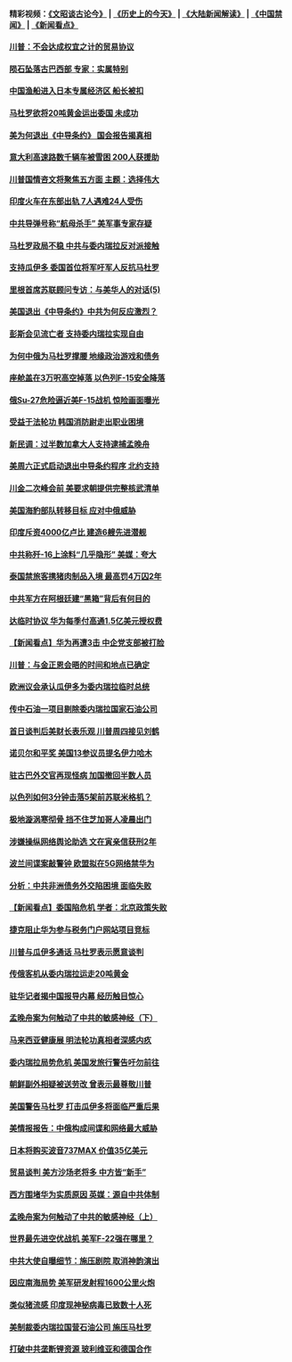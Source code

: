#### 精彩视频：[《文昭谈古论今》](http://45.32.25.56/wenzhao) | [《历史上的今天》](http://45.32.25.56/today-in-history) | [《大陆新闻解读》](http://45.32.25.56/ntdtv-comedy) | [《中国禁闻》](http://45.32.25.56/ntdtv-news) | [《新闻看点》](http://45.32.25.56/news-insight) 

 #### [川普：不会达成权宜之计的贸易协议](../pages/nsc418/n11022486.md?t=02032131) 

#### [陨石坠落古巴西部 专家：实属特别](../pages/nsc418/n11022388.md?t=02032131) 

#### [中国渔船进入日本专属经济区 船长被扣](../pages/nsc418/n11022404.md?t=02032131) 

#### [马杜罗欲将20吨黄金运出委国 未成功](../pages/nsc418/n11022367.md?t=02032131) 

#### [美为何退出《中导条约》 国会报告揭真相](../pages/nsc418/n11022256.md?t=02032131) 

#### [意大利高速路数千辆车被雪困 200人获援助](../pages/nsc418/n11022003.md?t=02032131) 

#### [川普国情咨文将聚焦五方面 主题：选择伟大](../pages/nsc418/n11021501.md?t=02032131) 

#### [印度火车在东部出轨 7人遇难24人受伤](../pages/nsc418/n11021809.md?t=02032131) 

#### [中共导弹号称“航母杀手” 美军事专家存疑](../pages/nsc418/n11021488.md?t=02032131) 

#### [马杜罗政局不稳 中共与委内瑞拉反对派接触](../pages/nsc418/n11020719.md?t=02032131) 

#### [支持瓜伊多 委国首位将军吁军人反抗马杜罗](../pages/nsc418/n11020776.md?t=02032131) 

#### [里根首席苏联顾问专访：与美华人的对话(5)](../pages/nsc418/n10968703.md?t=02032131) 

#### [美国退出《中导条约》中共为何反应激烈？](../pages/nsc418/n11020569.md?t=02032131) 

#### [彭斯会见流亡者 支持委内瑞拉实现自由](../pages/nsc418/n11020031.md?t=02032131) 

#### [为何中俄为马杜罗撑腰 地缘政治游戏和债务](../pages/nsc418/n11018692.md?t=02032131) 

#### [座舱盖在3万呎高空掉落 以色列F-15安全降落](../pages/nsc418/n11019864.md?t=02032131) 

#### [俄Su-27危险逼近美F-15战机 惊险画面曝光](../pages/nsc418/n11019743.md?t=02032131) 

#### [受益于法轮功 韩国消防尉走出职业困境](../pages/nsc418/n11017411.md?t=02032131) 

#### [新民调：过半数加拿大人支持逮捕孟晚舟](../pages/nsc418/n11018655.md?t=02032131) 

#### [美周六正式启动退出中导条约程序 北约支持](../pages/nsc418/n11018405.md?t=02032131) 

#### [川金二次峰会前 美要求朝提供完整核武清单](../pages/nsc418/n11017962.md?t=02032131) 

#### [美国海豹部队转移目标 应对中俄威胁](../pages/nsc418/n11017801.md?t=02032131) 

#### [印度斥资4000亿卢比 建造6艘先进潜舰](../pages/nsc418/n11017635.md?t=02032131) 

#### [中共称歼-16上涂料“几乎隐形” 美媒：夸大](../pages/nsc418/n11017535.md?t=02032131) 

#### [泰国禁旅客携猪肉制品入境 最高罚4万囚2年](../pages/nsc418/n11016939.md?t=02032131) 

#### [中共军方在阿根廷建“黑箱”背后有何目的](../pages/nsc418/n11016689.md?t=02032131) 

#### [达临时协议 华为每季付高通1.5亿美元授权费](../pages/nsc418/n11016503.md?t=02032131) 

#### [【新闻看点】华为再遭3击 中企党支部被打脸](../pages/nsc418/n11016110.md?t=02032131) 

#### [川普：与金正恩会晤的时间和地点已确定](../pages/nsc418/n11016340.md?t=02032131) 

#### [欧洲议会承认瓜伊多为委内瑞拉临时总统](../pages/nsc418/n11016267.md?t=02032131) 

#### [传中石油一项目剔除委内瑞拉国家石油公司](../pages/nsc418/n11015982.md?t=02032131) 

#### [首日谈判后美财长表乐观 川普周四接见刘鹤](../pages/nsc418/n11015436.md?t=02032131) 

#### [诺贝尔和平奖 美国13参议员提名伊力哈木](../pages/nsc418/n11014742.md?t=02032131) 

#### [驻古巴外交官再现怪病 加国撤回半数人员](../pages/nsc418/n11014810.md?t=02032131) 

#### [以色列如何3分钟击落5架前苏联米格机？](../pages/nsc418/n11014659.md?t=02032131) 

#### [极地漩涡寒彻骨 挡不住芝加哥人凌晨出门](../pages/nsc418/n11014521.md?t=02032131) 

#### [涉嫌操纵网络舆论助选 文在寅亲信获刑2年](../pages/nsc418/n11014174.md?t=02032131) 

#### [波兰间谍案敲警钟 欧盟拟在5G网络禁华为](../pages/nsc418/n11013814.md?t=02032131) 

#### [分析：中共非洲债务外交陷困境 面临失败](../pages/nsc418/n11013731.md?t=02032131) 

#### [【新闻看点】委国陷危机 学者：北京政策失败](../pages/nsc418/n11013287.md?t=02032131) 

#### [捷克阻止华为参与税务门户网站项目竞标](../pages/nsc418/n11013525.md?t=02032131) 

#### [川普与瓜伊多通话 马杜罗表示愿意谈判](../pages/nsc418/n11013353.md?t=02032131) 

#### [传俄客机从委内瑞拉运走20吨黄金](../pages/nsc418/n11013224.md?t=02032131) 

#### [驻华记者揭中国报导内幕 经历触目惊心](../pages/nsc418/n11013118.md?t=02032131) 

#### [孟晚舟案为何触动了中共的敏感神经（下）](../pages/nsc418/n11008903.md?t=02032131) 

#### [马来西亚健康展 明法轮功真相者深感内疚](../pages/nsc418/n11010949.md?t=02032131) 

#### [委内瑞拉局势危机 美国发旅行警告吁勿前往](../pages/nsc418/n11012593.md?t=02032131) 

#### [朝鲜副外相疑被送劳改 曾表示最尊敬川普](../pages/nsc418/n11011872.md?t=02032131) 

#### [美国警告马杜罗 打击瓜伊多将面临严重后果](../pages/nsc418/n11011422.md?t=02032131) 

#### [美情报报告：中俄构成间谍和网络最大威胁](../pages/nsc418/n11011346.md?t=02032131) 

#### [日本将购买波音737MAX 价值35亿美元](../pages/nsc418/n11011238.md?t=02032131) 

#### [贸易谈判 美方沙场老将多 中方皆“新手”](../pages/nsc418/n11010973.md?t=02032131) 

#### [西方围堵华为实质原因 英媒：源自中共体制](../pages/nsc418/n11010190.md?t=02032131) 

#### [孟晚舟案为何触动了中共的敏感神经（上）](../pages/nsc418/n11008466.md?t=02032131) 

#### [世界最先进空优战机 美军F-22强在哪里？](../pages/nsc418/n11010323.md?t=02032131) 

#### [中共大使自曝细节：施压剧院 取消神韵演出](../pages/nsc418/n11008988.md?t=02032131) 

#### [因应南海局势 美军研发射程1600公里火炮](../pages/nsc418/n11010046.md?t=02032131) 

#### [类似猪流感 印度现神秘病毒已致数十人死](../pages/nsc418/n11009797.md?t=02032131) 

#### [美制裁委内瑞拉国营石油公司 施压马杜罗](../pages/nsc418/n11009006.md?t=02032131) 

#### [打破中共垄断锂资源 玻利维亚和德国合作](../pages/nsc418/n11008598.md?t=02032131) 

